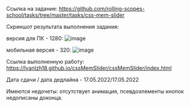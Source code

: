 Ссылка на задание: https://github.com/rolling-scopes-school/tasks/tree/master/tasks/css-mem-slider

Скриншот результата выполнения задания:


версия для ПК - 1280: 
![image](https://user-images.githubusercontent.com/96039558/168685814-f3503dca-7a78-47a2-b1b1-11e7ad460da0.png)

мобильная версия - 320:
![image](https://user-images.githubusercontent.com/96039558/168685859-d94b7a6a-4d90-4dd7-9150-0629d6543074.png)

Ссылка выполненную работу: https://IvanIzh18.github.io/cssMemSlider/cssMemSlider/index.html

Дата сдачи / дата дедлайна - 17.05.2022/17.05.2022

Имеются недочеты: отсутствует анимация, псевдоэлементы кнопок недописаны доконца.
